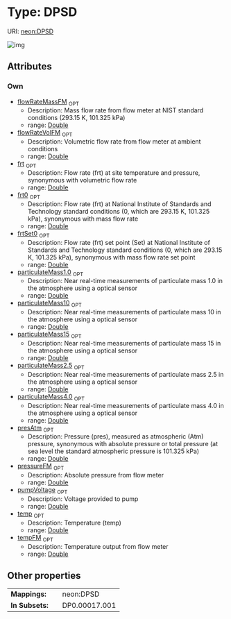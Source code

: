 
# Type: DPSD




URI: [neon:DPSD](https://data.neonscience.org/DPSD)


![img](http://yuml.me/diagram/nofunky;dir:TB/class/[DPSD&#124;particulateMass1.0:double%20%3F;particulateMass2.5:double%20%3F;particulateMass4.0:double%20%3F;particulateMass10:double%20%3F;particulateMass15:double%20%3F;pressureFM:double%20%3F;tempFM:double%20%3F;flowRateVolFM:double%20%3F;flowRateMassFM:double%20%3F;presAtm:double%20%3F;temp:double%20%3F;frt:double%20%3F;frt0:double%20%3F;frtSet0:double%20%3F;pumpVoltage:double%20%3F])

## Attributes


### Own

 * [flowRateMassFM](flowRateMassFM.md)  <sub>OPT</sub>
    * Description: Mass flow rate from flow meter at NIST standard conditions (293.15 K, 101.325 kPa)
    * range: [Double](types/Double.md)
 * [flowRateVolFM](flowRateVolFM.md)  <sub>OPT</sub>
    * Description: Volumetric flow rate from flow meter at ambient conditions
    * range: [Double](types/Double.md)
 * [frt](frt.md)  <sub>OPT</sub>
    * Description: Flow rate (frt) at site temperature and pressure, synonymous with volumetric flow rate
    * range: [Double](types/Double.md)
 * [frt0](frt0.md)  <sub>OPT</sub>
    * Description: Flow rate (frt) at National Institute of Standards and Technology standard conditions (0, which are  293.15 K, 101.325 kPa), synonymous with mass flow rate
    * range: [Double](types/Double.md)
 * [frtSet0](frtSet0.md)  <sub>OPT</sub>
    * Description: Flow rate (frt) set point (Set) at National Institute of Standards and Technology standard conditions (0, which are 293.15 K, 101.325 kPa), synonymous with mass flow rate set point
    * range: [Double](types/Double.md)
 * [particulateMass1.0](particulateMass1.0.md)  <sub>OPT</sub>
    * Description: Near real-time measurements of particulate mass 1.0 in the atmosphere using a optical sensor
    * range: [Double](types/Double.md)
 * [particulateMass10](particulateMass10.md)  <sub>OPT</sub>
    * Description: Near real-time measurements of particulate mass 10 in the atmosphere using a optical sensor
    * range: [Double](types/Double.md)
 * [particulateMass15](particulateMass15.md)  <sub>OPT</sub>
    * Description: Near real-time measurements of particulate mass 15 in the atmosphere using a optical sensor
    * range: [Double](types/Double.md)
 * [particulateMass2.5](particulateMass2.5.md)  <sub>OPT</sub>
    * Description: Near real-time measurements of particulate mass 2.5 in the atmosphere using a optical sensor
    * range: [Double](types/Double.md)
 * [particulateMass4.0](particulateMass4.0.md)  <sub>OPT</sub>
    * Description: Near real-time measurements of particulate mass 4.0 in the atmosphere using a optical sensor
    * range: [Double](types/Double.md)
 * [presAtm](presAtm.md)  <sub>OPT</sub>
    * Description: Pressure (pres), measured as atmospheric (Atm) pressure, synonymous with absolute pressure or total pressure (at sea level the standard atmospheric pressure is 101.325 kPa)
    * range: [Double](types/Double.md)
 * [pressureFM](pressureFM.md)  <sub>OPT</sub>
    * Description: Absolute pressure from flow meter
    * range: [Double](types/Double.md)
 * [pumpVoltage](pumpVoltage.md)  <sub>OPT</sub>
    * Description: Voltage provided to pump
    * range: [Double](types/Double.md)
 * [temp](temp.md)  <sub>OPT</sub>
    * Description: Temperature (temp)
    * range: [Double](types/Double.md)
 * [tempFM](tempFM.md)  <sub>OPT</sub>
    * Description: Temperature output from flow meter
    * range: [Double](types/Double.md)

## Other properties

|  |  |  |
| --- | --- | --- |
| **Mappings:** | | neon:DPSD |
| **In Subsets:** | | DP0.00017.001 |

